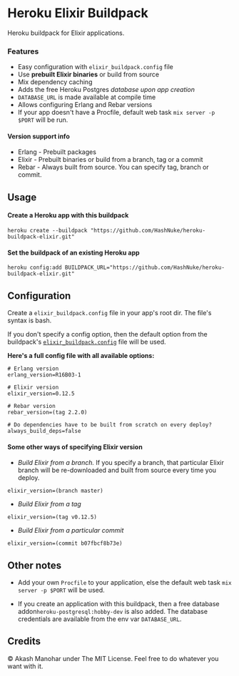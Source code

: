 # Heroku Elixir Buildpack

Heroku buildpack for Elixir applications.

### Features

* Easy configuration with `elixir_buildpack.config` file
* Use **prebuilt Elixir binaries** or build from source
* Mix dependency caching
* Adds the free Heroku Postgres *database upon app creation*
* `DATABASE_URL` is made available at compile time
* Allows configuring Erlang and Rebar versions
* If your app doesn't have a Procfile, default web task `mix server -p $PORT` will be run.


#### Version support info

* Erlang - Prebuilt packages
* Elixir - Prebuilt binaries or build from a branch, tag or a commit
* Rebar - Always built from source. You can specify tag, branch or commit.


## Usage

#### Create a Heroku app with this buildpack

```
heroku create --buildpack "https://github.com/HashNuke/heroku-buildpack-elixir.git"
```

#### Set the buildpack of an existing Heroku app

```
heroku config:add BUILDPACK_URL="https://github.com/HashNuke/heroku-buildpack-elixir.git"
```

## Configuration

Create a `elixir_buildpack.config` file in your app's root dir. The file's syntax is bash.

If you don't specify a config option, then the default option from the buildpack's [`elixir_buildpack.config`](https://github.com/HashNuke/heroku-buildpack-elixir/blob/master/elixir_buildpack.config) file will be used.


__Here's a full config file with all available options:__

```
# Erlang version
erlang_version=R16B03-1

# Elixir version
elixir_version=0.12.5

# Rebar version
rebar_version=(tag 2.2.0)

# Do dependencies have to be built from scratch on every deploy?
always_build_deps=false
```

#### Some other ways of specifying Elixir version

* _Build Elixir from a branch._ If you specify a branch, that particular Elixir branch will be re-downloaded and built from source every time you deploy.

```
elixir_version=(branch master)
```

* _Build Elixir from a tag_

```
elixir_version=(tag v0.12.5)
```

* _Build Elixir from a particular commit_

```
elixir_version=(commit b07fbcf8b73e)
```


## Other notes

* Add your own `Procfile` to your application, else the default web task `mix server -p $PORT` will be used.

* If you create an application with this buildpack, then a free database addon`heroku-postgresql:hobby-dev` is also added. The database credentials are available from the env var `DATABASE_URL`.


## Credits

&copy; Akash Manohar under The MIT License. Feel free to do whatever you want with it.